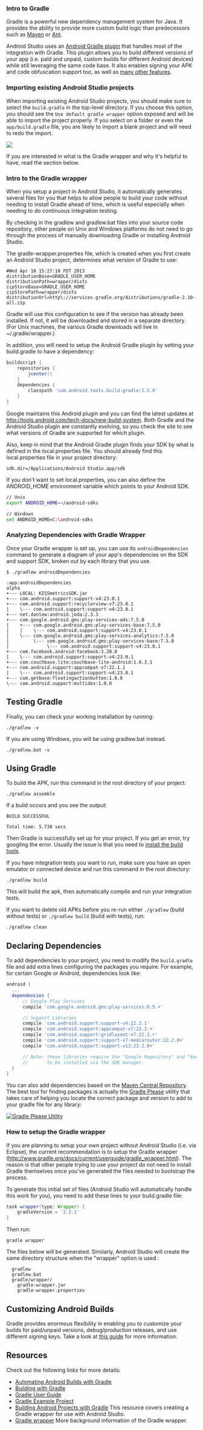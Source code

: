 ### Intro to Gradle

Gradle is a powerful new dependency management system for Java.   It provides the ability to provide more custom build logic than predecessors such as [Maven](http://maven.apache.org) or [Ant](http://ant.apache.org).

Android Studio uses an [Android Gradle plugin](https://developer.android.com/tools/building/plugin-for-gradle.html) that handles most of the integration with Gradle.   This plugin allows you to build different versions of your app (i.e. paid and unpaid, custom builds for different Android devices) while still leveraging the same code base.   It also enables signing your APK and code obfuscation support too, as well as [many other features](https://developer.android.com/tools/building/plugin-for-gradle.html).

### Importing existing Android Studio projects

When importing existing Android Studio projects, you should make sure to select the `build.gradle` in the top-level directory.  If you choose this option, you should see the `Use default gradle wrapper` option exposed and will be able to import the project properly.  If you select on a folder or even the `app/build.gradle` file, you are likely to import a blank project and will need to redo the import.

![](https://i.imgur.com/joPKoTk.gif)

If you are interested in what is the Gradle wrapper and why it's helpful to have, read the section below.

### Intro to the Gradle wrapper

When you setup a project in Android Studio, it automatically generates several files for you that helps to allow people to build your code without needing to install Gradle ahead of time, which is useful especially when needing to do continuous integration testing.

By checking in the gradlew and gradlew.bat files into your source code repository, other people on Unix and Windows platforms do not need to go through the process of manually downloading Gradle or installing Android Studio.

The gradle-wrapper.properties file, which is created when you first create an Android Studio project, determines what version of Gradle to use:

```
#Wed Apr 10 15:27:10 PDT 2013
distributionBase=GRADLE_USER_HOME
distributionPath=wrapper/dists
zipStoreBase=GRADLE_USER_HOME
zipStorePath=wrapper/dists
distributionUrl=http\://services.gradle.org/distributions/gradle-2.10-all.zip
```

Gradle will use this configuration to see if the version has already been installed.  If not, it will be downloaded and stored in a separate directory.  (For Unix machines, the various Gradle downloads will live in ~/.gradle/wrapper.)

In addition, you will need to setup the Android Gradle plugin by setting your build.gradle to have a dependency:

```gradle
buildscript {
    repositories {
        jcenter()
    }
    dependencies {
        classpath 'com.android.tools.build:gradle:1.5.0'
    }
}
```

Google maintains this Android plugin and you can find the latest updates at http://tools.android.com/tech-docs/new-build-system.  Both Gradle and the Android Studio plugin are constantly evolving, so you check the site to see what versions of Gradle are supported for which plugin.

Also, keep in mind that the Android Gradle plugin finds your SDK by what is defined in the local.properties file.  You should already find this local.properties file in your project directory:

```
sdk.dir=/Applications/Android Studio.app/sdk
```

If you don't want to set local.properties, you can also define the ANDROID_HOME environment variable which points to your Android SDK.

```bash
// Unix
export ANDROID_HOME=~/android-sdks

// Windows
set ANDROID_HOME=C:\android-sdks
```

### Analyzing Dependencies with Gradle Wrapper

Once your Gradle wrapper is set up, you can use its `androidDependencies` command to generate a diagram of your app's dependencies on the SDK and support SDK, broken out by each library that you use.

```
$ ./gradlew androidDependencies

:app:androidDependencies
alpha
+--- LOCAL: KISSmetricsSDK.jar
+--- com.android.support:support-v4:23.0.1
+--- com.android.support:recyclerview-v7:23.0.1
|    \--- com.android.support:support-v4:23.0.1
+--- net.danlew:android.joda:2.3.3
+--- com.google.android.gms:play-services-ads:7.5.0
|    +--- com.google.android.gms:play-services-base:7.5.0
|    |    \--- com.android.support:support-v4:23.0.1
|    \--- com.google.android.gms:play-services-analytics:7.5.0
|         \--- com.google.android.gms:play-services-base:7.5.0
|              \--- com.android.support:support-v4:23.0.1
+--- com.facebook.android:facebook:3.20.0
|    \--- com.android.support:support-v4:23.0.1
+--- com.couchbase.lite:couchbase-lite-android:1.0.3.1
+--- com.android.support:appcompat-v7:22.1.1
|    \--- com.android.support:support-v4:23.0.1
+--- com.getbase:floatingactionbutton:1.8.0
\--- com.android.support:multidex:1.0.0
``` 

## Testing Gradle

Finally, you can check your working installation by running:

```
./gradlew -v
```

If you are using Windows, you will be using gradlew.bat instead.

```
./gradlew.bat -v
```

## Using Gradle

To build the APK, run this command in the root directory of your project:

```
./gradlew assemble
```

If a build occurs and you see the output:

```
BUILD SUCCESSFUL

Total time: 5.738 secs
```

Then Gradle is successfully set up for your project. If you get an error, try googling the error. Usually the issue is that you need to [install the build tools](http://stackoverflow.com/questions/16619773/failed-to-import-new-gradle-project-failed-to-find-build-tools-revision-17-0-0).

If you have integration tests you want to run, make sure you have an open emulator or connected device and run this command in the root directory:

```
./gradlew build
```

This will build the apk, then automatically compile and run your integration tests.

If you want to delete old APKs before you re-run either `./gradlew` (build without tests) or `./gradlew build` (build with tests), run:

```
./gradlew clean
```

## Declaring Dependencies

To add dependencies to your project, you need to modify the `build.gradle` file and add extra lines configuring the packages you require. For example, for certain Google or Android, dependencies look like:

```gradle
android {
  ...
  dependencies {
      // Google Play Services
      compile 'com.google.android.gms:play-services:6.5.+'

      // Support Libraries
      compile 'com.android.support:support-v4:22.2.1'
      compile 'com.android.support:appcompat-v7:22.2.+'
      compile 'com.android.support:gridlayout-v7:22.2.+'
      compile 'com.android.support:support-v7-mediarouter:22.2.0+'
      compile 'com.android.support:support-v13:22.2.0+'

      // Note: these libraries require the "Google Repository" and "Android Repository"
      //       to be installed via the SDK manager.
  }
}
```

You can also add dependencies based on the [Maven Central Repository](http://search.maven.org/). The best tool for finding packages is actually the [Gradle Please](http://gradleplease.appspot.com/) utility that takes care of helping you locate the correct package and version to add to your gradle file for any library:

<a href="http://gradleplease.appspot.com#picasso"><img src="https://i.imgur.com/PmeUfhE.png" title="Gradle Please Utility" /></a>

### How to setup the Gradle wrapper

If you are planning to setup your own project without Android Studio (i.e. via Eclipse), the current recommendation is to setup the Gradle wrapper (http://www.gradle.org/docs/current/userguide/gradle_wrapper.html).  The reason is that other people trying to use your project do not need to install Gradle themselves once you've generated the files needed to bootstrap the process.  

To generate this initial set of files (Android Studio will automatically handle this work for you), you need to add these lines to your build.gradle file: 

```gradle
task wrapper(type: Wrapper) {
    gradleVersion = '2.2.1'
}
```

Then run:

```
gradle wrapper 
```

The files below will be generated.  Similarly, Android Studio will create the same directory structure when the "wrapper" option is used :

```
  gradlew
  gradlew.bat
  gradle/wrapper/
    gradle-wrapper.jar
    gradle-wrapper.properties
```

## Customizing Android Builds

Gradle provides enormous flexibility in enabling you to customize your builds for paid/unpaid versions, debug/production releases, and use different signing keys.  Take a look at [this guide](http://toastdroid.com/2014/03/28/customizing_your_build_with_gradle-customizing-your-build-with-gradle) for more information.

## Resources

Check out the following links for more details:

 * [Automating Android Builds with Gradle](http://paulemtz.blogspot.com/2013/04/automating-android-builds-with-gradle.html)
 * [Building with Gradle](http://www.vogella.com/articles/AndroidBuild/article.html)
 * [Gradle User Guide](http://tools.android.com/tech-docs/new-build-system/user-guide)
 * [Gradle Example Project](https://github.com/pestrada/android-tdd-playground)
 * [Building Android Projects with Gradle](https://spring.io/guides/gs/gradle-android/) This resource covers creating a Gradle wrapper for use with Android Studio.
 * [Gradle wrapper](http://www.gradle.org/docs/current/userguide/gradle_wrapper.html) More background information of the Gradle wrapper.